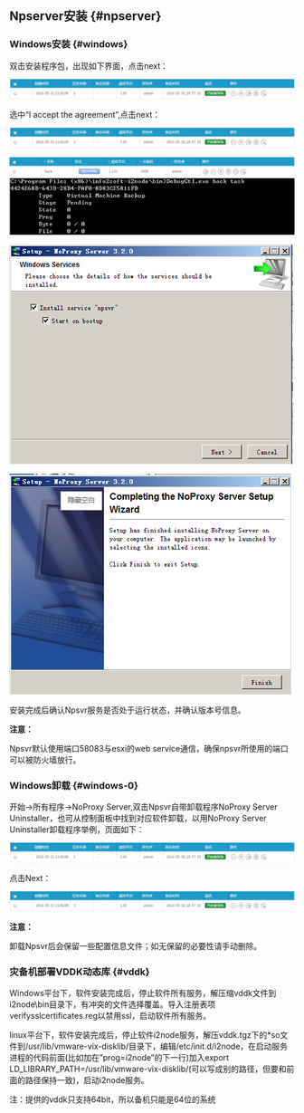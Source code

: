 ## Npserver安装 {#npserver}

### Windows安装 {#windows}

双击安装程序包，出现如下界面，点击next：

![说明: 1](../assets/shuo_660e3a_1.png)

选中“I accept the agreement”,点击next：

![说明: 1](../assets/shuo_660e3a_1.png)

![说明: 2](../assets/shuo_660e3a_2.png)![说明: 3](../assets/shuo_660e3a_3.png)

![说明: 4](../assets/shuo_660e3a_4.png)

![说明: 5](../assets/shuo_660e3a_5.png)

安装完成后确认Npsvr服务是否处于运行状态，并确认版本号信息。

**注意：**

Npsvr默认使用端口58083与esxi的web service通信，确保npsvr所使用的端口可以被防火墙放行。

### Windows卸载 {#windows-0}

开始-&gt;所有程序-&gt;NoProxy Server,双击Npsvr自带卸载程序NoProxy Server Uninstaller，也可从控制面板中找到对应软件卸载，以用NoProxy Server Uninstaller卸载程序举例，页面如下：

![说明: 1](../assets/shuo_660e3a_1.png)

点击Next：

![说明: 1](../assets/shuo_660e3a_1.png)

**注意：**

卸载Npsvr后会保留一些配置信息文件；如无保留的必要性请手动删除。

### 灾备机部署VDDK动态库 {#vddk}

Windows平台下，软件安装完成后，停止软件所有服务，解压缩vddk文件到i2node\bin目录下，有冲突的文件选择覆盖。导入注册表项verifysslcertificates.reg以禁用ssl，启动软件所有服务。

linux平台下，软件安装完成后，停止软件i2node服务，解压vddk.tgz下的*so文件到/usr/lib/vmware-vix-disklib/目录下，编辑/etc/init.d/i2node，在启动服务进程的代码前面(比如加在”prog=i2node”的下一行)加入export LD_LIBRARY_PATH=/usr/lib/vmware-vix-disklib/(可以写成别的路径，但要和前面的路径保持一致)，启动i2node服务。

注：提供的vddk只支持64bit，所以备机只能是64位的系统